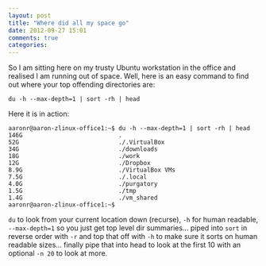 ```yaml
---
layout: post
title: "Where did all my space go"
date: 2012-09-27 15:01
comments: true
categories: 
---
```


So I am sitting here on my trusty Ubuntu workstation in the office and realised I am running out of space.  Well, here is an easy command to find out where your top offending directories are:

    du -h --max-depth=1 | sort -rh | head

Here it is in action:

    aaronr@aaron-zlinux-office1:~$ du -h --max-depth=1 | sort -rh | head
    146G                           .
    52G                            ./.VirtualBox
    34G                            ./downloads
    18G                            ./work
    12G                            ./Dropbox
    8.9G                           ./VirtualBox VMs
    7.5G                           ./.local
    4.0G                           ./purgatory
    1.5G                           ./tmp
    1.4G                           ./vm_shared
    aaronr@aaron-zlinux-office1:~$ 

`du` to look from your current location down (recurse), `-h` for human readable, `--max-depth=1` so you just get top level dir summaries... piped into `sort` in reverse order with `-r` and top that off with `-h` to make sure it sorts on human readable sizes... finally pipe that into head to look at the first 10 with an optional `-n 20` to look at more.